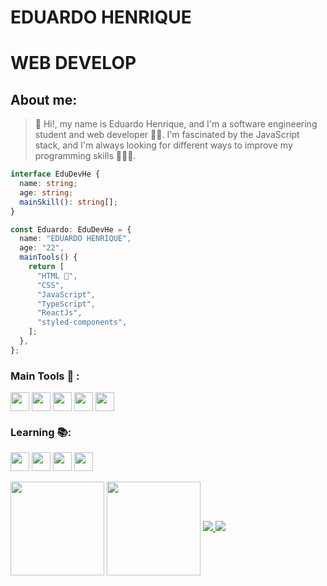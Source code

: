 # EDUARDO HENRIQUE

# WEB DEVELOP 
## About me: 


>👋 Hi!, my name is Eduardo Henrique, and I'm a software engineering student and web developer 🧑‍💻. I'm fascinated by the JavaScript stack, and I'm always looking for different ways to improve my programming skills 🏋️‍♂️🧠.

```typescript
interface EduDevHe {
  name: string;
  age: string;
  mainSkill(): string[];
}

const Eduardo: EduDevHe = {
  name: "EDUARDO HENRIQUE",
  age: "22",
  mainTools() {
    return [
      "HTML ",
      "CSS",
      "JavaScript",
      "TypeScript",
      "ReactJs",
      "styled-components",
    ];
  },
};
```
### Main Tools 🧰 :

<div>
  <img align="center" height = "30" width = "30" src="https://cdn.jsdelivr.net/gh/devicons/devicon/icons/html5/html5-original.svg" />
  <img align="center" height = "30" width = "30" src="https://cdn.jsdelivr.net/gh/devicons/devicon/icons/css3/css3-original.svg" />
  <img align="center" height = "30" width = "30" src="https://cdn.jsdelivr.net/gh/devicons/devicon/icons/javascript/javascript-original.svg" />
  <img align="center" height = "30" width = "30"  src="https://cdn.jsdelivr.net/gh/devicons/devicon/icons/typescript/typescript-original.svg"/>    
  <img align="center" height = "30" width = "30" src="https://cdn.jsdelivr.net/gh/devicons/devicon/icons/react/react-original-wordmark.svg" />
</div>

### Learning 📚:

<div>
  <img align="center" height = "30" width = "30" src="https://cdn.jsdelivr.net/gh/devicons/devicon/icons/php/php-original.svg" />
  <img align="center" height = "30" width = "30" src="https://cdn.jsdelivr.net/gh/devicons/devicon/icons/nodejs/nodejs-original.svg"/>
  <img align="center" height = "30" width = "30" src="https://cdn.jsdelivr.net/gh/devicons/devicon/icons/svelte/svelte-original.svg"/>
  <img align="center" height = "30" width = "30" src="https://cdn.jsdelivr.net/gh/devicons/devicon/icons/mysql/mysql-original-wordmark.svg"/>
</div>
  
  <br>  
<div align="center" style="display: inline-block;">
  <img align="center" 
  height="150em" src="https://github-readme-stats.vercel.app/api?username=EduDev&repo=github-readme-stats&theme=swift"
   />
  <img
    align="center"
    height="150em"
    src="https://github-readme-stats.vercel.app/api/top-langs/?username=EduDevHe&layout=compact&locale=pt-br&langs_count=7&theme=swift"
  />
  <a href="https://github.com/EduDevHE/github-stats#gh-light-mode-only">
  <img src="https://github.com/EduDevHE/github-stats/blob/master/generated/overview.svg#gh-dark-mode-only#gh-light-mode-only" />
  <img src="https://github.com/EduDevHE/github-stats/blob/master/generated/languages.svg#gh-dark-mode-only#gh-light-mode-only" />
  </a>
</div>
